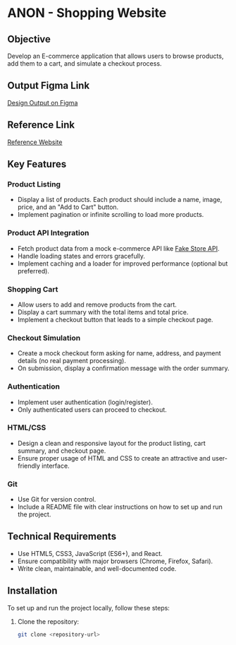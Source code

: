 # ANON - Shopping Website

## Objective

Develop an E-commerce application that allows users to browse products, add them to a cart, and simulate a checkout process.

## Output Figma Link

[Design Output on Figma](https://www.figma.com/design/lROsZWU3Wv83PXP6BGhxmB/Untitled?node-id=1-3319&t=aK8kRTTkIYlK1AWh-1)

## Reference Link

[Reference Website](https://codewithsadee.github.io/anon-ecommerce-website/)

## Key Features

### Product Listing
- Display a list of products. Each product should include a name, image, price, and an "Add to Cart" button.
- Implement pagination or infinite scrolling to load more products.

### Product API Integration
- Fetch product data from a mock e-commerce API like [Fake Store API](https://fakestoreapi.com/docs).
- Handle loading states and errors gracefully.
- Implement caching and a loader for improved performance (optional but preferred).

### Shopping Cart
- Allow users to add and remove products from the cart.
- Display a cart summary with the total items and total price.
- Implement a checkout button that leads to a simple checkout page.

### Checkout Simulation
- Create a mock checkout form asking for name, address, and payment details (no real payment processing).
- On submission, display a confirmation message with the order summary.

### Authentication
- Implement user authentication (login/register).
- Only authenticated users can proceed to checkout.

### HTML/CSS
- Design a clean and responsive layout for the product listing, cart summary, and checkout page.
- Ensure proper usage of HTML and CSS to create an attractive and user-friendly interface.

### Git
- Use Git for version control.
- Include a README file with clear instructions on how to set up and run the project.

## Technical Requirements
- Use HTML5, CSS3, JavaScript (ES6+), and React.
- Ensure compatibility with major browsers (Chrome, Firefox, Safari).
- Write clean, maintainable, and well-documented code.

## Installation

To set up and run the project locally, follow these steps:

1. Clone the repository:
   ```bash
   git clone <repository-url>
